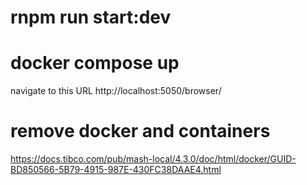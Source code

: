 # rnpm run start:dev
# docker compose up

navigate to this URL
http://localhost:5050/browser/

# remove docker and containers
https://docs.tibco.com/pub/mash-local/4.3.0/doc/html/docker/GUID-BD850566-5B79-4915-987E-430FC38DAAE4.html
